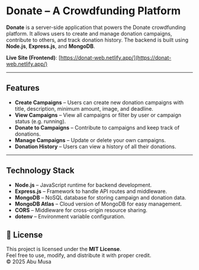 #  Donate – A Crowdfunding Platform
**Donate** is a server-side application that powers the Donate crowdfunding platform. It allows users to create and manage donation campaigns, contribute to others, and track donation history. The backend is built using **Node.js**, **Express.js**, and **MongoDB**.

**Live Site (Frontend)**: [https://donat-web.netlify.app/](https://donat-web.netlify.app/)

---

##  Features

-  **Create Campaigns** – Users can create new donation campaigns with title, description, minimum amount, image, and deadline.
- **View Campaigns** – View all campaigns or filter by user or campaign status (e.g. running).
- **Donate to Campaigns** – Contribute to campaigns and keep track of donations.
- **Manage Campaigns** – Update or delete your own campaigns.
- **Donation History** – Users can view a history of all their donations.

---

##  Technology Stack

- **Node.js** – JavaScript runtime for backend development.
- **Express.js** – Framework to handle API routes and middleware.
- **MongoDB** – NoSQL database for storing campaign and donation data.
- **MongoDB Atlas** – Cloud version of MongoDB for easy management.
- **CORS** – Middleware for cross-origin resource sharing.
- **dotenv** – Environment variable configuration.


## 📜 License

This project is licensed under the **MIT License**.  
Feel free to use, modify, and distribute it with proper credit.  
© 2025 Abu Musa
